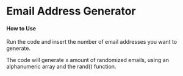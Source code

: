 <h1> Email Address Generator </h1>

<h4> How to Use </h4>

Run the code and insert the number of email addresses you want to generate.

The code will generate x amount of randomized emails, using an alphanumeric array and the rand() function.
